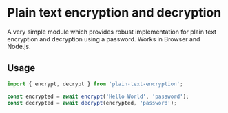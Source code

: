 # Plain text encryption and decryption

A very simple module which provides robust implementation for plain text
encryption and decryption using a password. Works in Browser and Node.js.


## Usage

```javascript
import { encrypt, decrypt } from 'plain-text-encryption';

const encrypted = await encrypt('Hello World', 'password');
const decrypted = await decrypt(encrypted, 'password');
```
